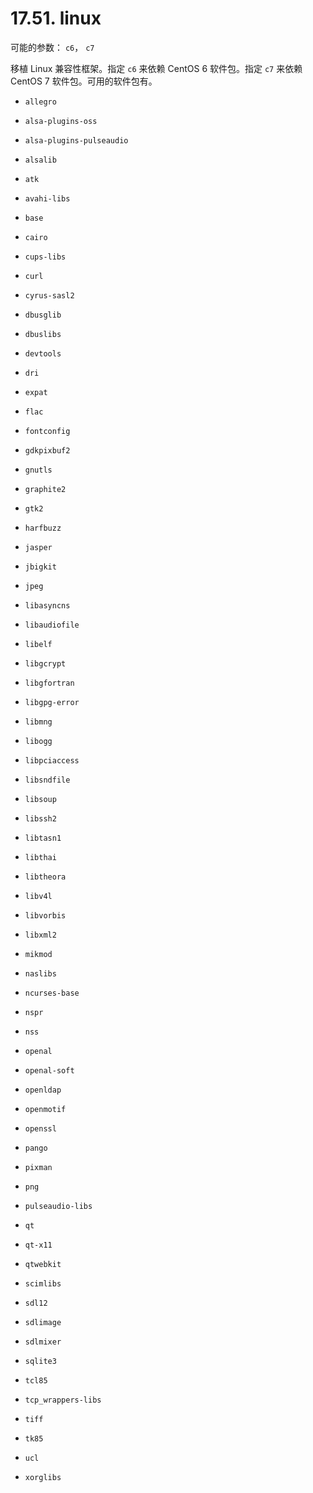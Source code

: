 # 17.51. linux

可能的参数： `c6`， `c7`

移植 Linux 兼容性框架。指定 `c6` 来依赖 CentOS 6 软件包。指定 `c7` 来依赖 CentOS 7 软件包。可用的软件包有。

* `allegro`

* `alsa-plugins-oss`

* `alsa-plugins-pulseaudio`

* `alsalib`

* `atk`

* `avahi-libs`

* `base`

* `cairo`

* `cups-libs`

* `curl`

* `cyrus-sasl2`

* `dbusglib`

* `dbuslibs`

* `devtools`

* `dri`

* `expat`

* `flac`

* `fontconfig`

* `gdkpixbuf2`

* `gnutls`

* `graphite2`

* `gtk2`

* `harfbuzz`

* `jasper`

* `jbigkit`

* `jpeg`

* `libasyncns`

* `libaudiofile`

* `libelf`

* `libgcrypt`

* `libgfortran`

* `libgpg-error`

* `libmng`

* `libogg`

* `libpciaccess`

* `libsndfile`

* `libsoup`

* `libssh2`

* `libtasn1`

* `libthai`

* `libtheora`

* `libv4l`

* `libvorbis`

* `libxml2`

* `mikmod`

* `naslibs`

* `ncurses-base`

* `nspr`

* `nss`

* `openal`

* `openal-soft`

* `openldap`

* `openmotif`

* `openssl`

* `pango`

* `pixman`

* `png`

* `pulseaudio-libs`

* `qt`

* `qt-x11`

* `qtwebkit`

* `scimlibs`

* `sdl12`

* `sdlimage`

* `sdlmixer`

* `sqlite3`

* `tcl85`

* `tcp_wrappers-libs`

* `tiff`

* `tk85`

* `ucl`

* `xorglibs`
